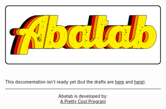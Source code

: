 <div align="center">

  ![AbatabLogo](./.github/images/logo/app/AbatabLogo.png)

</div>

<br>

This documentation isn't ready yet (but the drafts are [here](README_main.md) and [here](README_development.md)).

***
<div align="center">

  Abatab is developed by:<br>
  [A Pretty Cool Program](https://github.com/APrettyCoolProgram)

</div>
